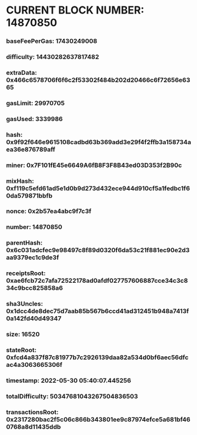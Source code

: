 # CURRENT BLOCK NUMBER: 14870850

### baseFeePerGas: 17430249008
### difficulty: 14430282637817482
### extraData: 0x466c6578706f6f6c2f53302f484b202d20466c6f72656e6365
### gasLimit: 29970705
### gasUsed: 3339986
### hash: 0x9f92f646e9615108cadbd63b369add3e29f4f2ffb3a158734aea36e876789aff
### miner: 0x7F101fE45e6649A6fB8F3F8B43ed03D353f2B90c
### mixHash: 0xf119c5efd61ad5e1d0b9d273d432ece944d910cf5a1fedbc1f60da579871bbfb
### nonce: 0x2b57ea4abc9f7c3f
### number: 14870850
### parentHash: 0x6c031adcfec9e98497c8f89d0320f6da53c21f881ec90e2d3aa9379ec1c9de3f
### receiptsRoot: 0xae6fcb72c7afa72522178ad0afdf027757606887cce34c3c834c9bcc825858a6
### sha3Uncles: 0x1dcc4de8dec75d7aab85b567b6ccd41ad312451b948a7413f0a142fd40d49347
### size: 16520
### stateRoot: 0xfcd4a837f87c81977b7c2926139daa82a534d0bf6aec56dfcac4a3063665306f
### timestamp: 2022-05-30 05:40:07.445256
### totalDifficulty: 50347681043267504836503
### transactionsRoot: 0x2317280bac2f5c06c866b343801ee9c87974efce5a681bf460768a8d11435ddb
